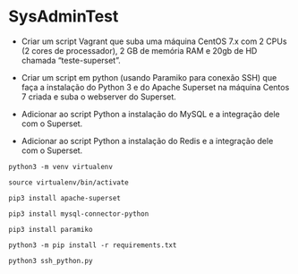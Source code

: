 # SysAdminTest

- Criar um script Vagrant que suba uma máquina CentOS 7.x com 2 CPUs (2 cores de processador), 2 GB de memória RAM e 20gb de HD chamada “teste-superset”.

- Criar um script em python (usando Paramiko para conexão SSH) que faça a instalação do Python 3 e do Apache Superset na máquina Centos 7 criada e suba o webserver do Superset.

- Adicionar ao script Python a instalação do MySQL e a integração dele com o Superset.

- Adicionar ao script Python a instalação do Redis e a integração dele com o Superset.


```
python3 -m venv virtualenv

```

```
source virtualenv/bin/activate

```

```
pip3 install apache-superset

```
```
pip3 install mysql-connector-python

```
```
pip3 install paramiko
```

```
python3 -m pip install -r requirements.txt

```
```
python3 ssh_python.py
```




